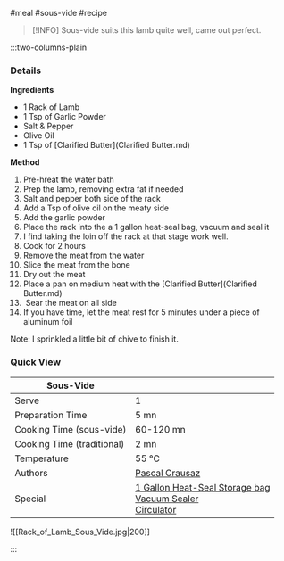 #meal #sous-vide #recipe

> [!INFO]
> Sous-vide suits this lamb quite well, came out perfect.

:::two-columns-plain

### Details
**Ingredients**

- 1 Rack of Lamb
- 1 Tsp of Garlic Powder
- Salt & Pepper
- Olive Oil
- 1 Tsp of [Clarified Butter](Clarified Butter.md)


**Method**

1. Pre-hreat the water bath
2. Prep the lamb, removing extra fat if needed
3. Salt and pepper both side of the rack
4. Add a Tsp of olive oil on the meaty side
5. Add the garlic powder
6. Place the rack into the a 1 gallon heat-seal bag, vacuum and seal it
  1. I find taking the loin off the rack at that stage work well.
7. Cook for 2 hours
8. Remove the meat from the water
9. Slice the meat from the bone
10. Dry out the meat
11. Place a pan on medium heat with the [Clarified Butter](Clarified Butter.md)
12.  Sear the meat on all side
13. If you have time, let the meat rest for 5 minutes under a piece of aluminum foil

Note: I sprinkled a little bit of chive to finish it.




### Quick View
| Sous-Vide                  |                                                |
| -------------------------- | ---------------------------------------------- |
| Serve                      | 1                                              |
| Preparation Time           | 5 mn                                           |
| Cooking Time (sous-vide)   | 60-120 mn                                      |
| Cooking Time (traditional) | 2 mn                                           |
| Temperature                | 55 °C                                          |
| Authors                    | [Pascal Crausaz](mailto:pascal@askpascal.com)  |
| Special                    | [1 Gallon Heat-Seal Storage bag](http://www.amazon.com/gp/product/B001T6LT0O/ref=oh_details_o02_s00_i00?ie=UTF8&psc=1)  <br>[Vacuum Sealer](http://www.amazon.com/gp/product/B0044XDA3S/ref=oh_details_o02_s00_i02?ie=UTF8&psc=1)  <br>[Circulator](https://www.cuisinetechnology.com/sousvide-professional-comparison.php) |

![[Rack_of_Lamb_Sous_Vide.jpg|200]]

:::

